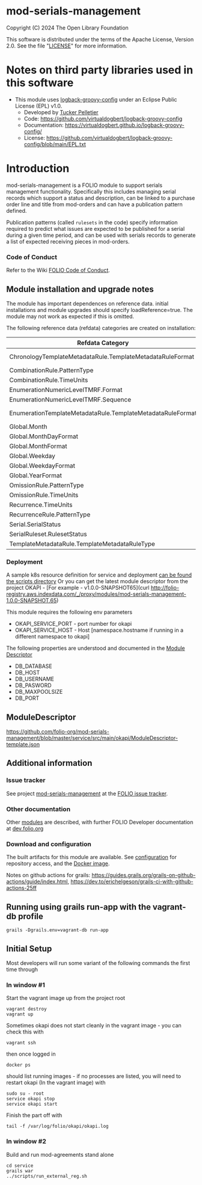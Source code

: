 # mod-serials-management

Copyright (C) 2024 The Open Library Foundation

This software is distributed under the terms of the Apache License,
Version 2.0. See the file "[LICENSE](LICENSE)" for more information.

# Notes on third party libraries used in this software
* This module uses [logback-groovy-config](https://github.com/virtualdogbert/logback-groovy-config) under an Eclipse Public License (EPL) v1.0.
  * Developed by [Tucker Pelletier](https://github.com/virtualdogbert)
  * Code: https://github.com/virtualdogbert/logback-groovy-config
  * Documentation: https://virtualdogbert.github.io/logback-groovy-config/
  * License: https://github.com/virtualdogbert/logback-groovy-config/blob/main/EPL.txt

# Introduction

mod-serials-management is a FOLIO module to support serials management functionality. Specifically this includes managing serial records which support a status and description, can be linked to a purchase order line and title from mod-orders and can have a publication pattern defined.

Publication patterns (called `rulesets` in the code) specify information required to predict what issues are expected to be published for a serial during a given time period, and can be used with serials records to generate a list of expected receiving pieces in mod-orders.

### Code of Conduct

Refer to the Wiki [FOLIO Code of Conduct](https://wiki.folio.org/display/COMMUNITY/FOLIO+Code+of+Conduct).

## Module installation and upgrade notes

The module has important dependences on reference data. initial installations and module upgrades should specify loadReference=true. The module may not work as expected if this is omitted.

The following reference data (refdata) categories are created on installation:

| Refdata Category | URL for values |
| --- | --- |
|ChronologyTemplateMetadataRule.TemplateMetadataRuleFormat|/serials-management/refdata/ChronologyTemplateMetadataRule/TemplateMetadataRuleFormat|
|CombinationRule.PatternType|/serials-management/refdata/CombinationRule/PatternType|
|CombinationRule.TimeUnits|/serials-management/refdata/CombinationRule/TimeUnits|
|EnumerationNumericLevelTMRF.Format|/serials-management/refdata/EnumerationNumericLevelTMRF/Format|
|EnumerationNumericLevelTMRF.Sequence|/serials-management/refdata/EnumerationNumericLevelTMRF/Sequence|
|EnumerationTemplateMetadataRule.TemplateMetadataRuleFormat|/serials-management/refdata/EnumerationTemplateMetadataRule/TemplateMetadataRuleFormat|
|Global.Month|/serials-management/refdata/Global/Month|
|Global.MonthDayFormat|/serials-management/refdata/Global/MonthDayFormat|
|Global.MonthFormat|/serials-management/refdata/Global/MonthFormat|
|Global.Weekday|/serials-management/refdata/Global/Weekday|
|Global.WeekdayFormat|/serials-management/refdata/Global/WeekdayFormat|
|Global.YearFormat|/serials-management/refdata/Global/YearFormat|
|OmissionRule.PatternType|/serials-management/refdata/OmissionRule/PatternType|
|OmissionRule.TimeUnits|/serials-management/refdata/OmissionRule/TimeUnits|
|Recurrence.TimeUnits|/serials-management/refdata/Recurrence/TimeUnits|
|RecurrenceRule.PatternType|/serials-management/refdata/RecurrenceRule/PatternType|
|Serial.SerialStatus|/serials-management/refdata/Serial/SerialStatus|
|SerialRuleset.RulesetStatus|/serials-management/refdata/SerialRuleset/RulesetStatus|
|TemplateMetadataRule.TemplateMetadataRuleType|/serials-management/refdata/TemplateMetadataRule/TemplateMetadataRuleType|

### Deployment

A sample k8s resource definition for service and deployment [can be found the scripts directory](https://github.com/folio-org/mod-serials-management/blob/master/scripts/k8s_deployment_template.yaml)
Or you can get the latest module descriptor from the project OKAPI - [For example - v1.0.0-SNAPSHOT65](curl http://folio-registry.aws.indexdata.com/_/proxy/modules/mod-serials-management-1.0.0-SNAPSHOT.65)

This module requires the following env parameters
* OKAPI_SERVICE_PORT - port number for okapi
* OKAPI_SERVICE_HOST - Host [namespace.hostname if running in a different namespace to okapi]

The following properties are understood and documented in the [Module Descriptor](https://github.com/folio-org/mod-serials-management/blob/master/service/src/main/okapi/ModuleDescriptor-template.json)
* DB_DATABASE
* DB_HOST
* DB_USERNAME
* DB_PASWORD
* DB_MAXPOOLSIZE
* DB_PORT

## ModuleDescriptor

https://github.com/folio-org/mod-serials-management/blob/master/service/src/main/okapi/ModuleDescriptor-template.json

## Additional information

### Issue tracker

See project [mod-serials-management](https://folio-org.atlassian.net/browse/MODSER)
at the [FOLIO issue tracker](https://dev.folio.org/guidelines/issue-tracker/).

### Other documentation

Other [modules](https://dev.folio.org/source-code/#server-side) are described,
with further FOLIO Developer documentation at [dev.folio.org](https://dev.folio.org/)

### Download and configuration

The built artifacts for this module are available.
See [configuration](https://dev.folio.org/download/artifacts) for repository access,
and the [Docker image](https://hub.docker.com/r/folioci/mod-serials-management).

Notes on github actions for grails: https://guides.grails.org/grails-on-github-actions/guide/index.html, https://dev.to/erichelgeson/grails-ci-with-github-actions-25ff

## Running using grails run-app with the vagrant-db profile

    grails -Dgrails.env=vagrant-db run-app


## Initial Setup

Most developers will run some variant of the following commands the first time through

### In window #1

Start the vagrant image up from the project root

    vagrant destroy
    vagrant up

Sometimes okapi does not start cleanly in the vagrant image - you can check this with

    vagrant ssh

then once logged in

    docker ps

should list running images - if no processes are listed, you will need to restart okapi (In the vagrant image) with

    sudo su - root
    service okapi stop
    service okapi start

Finish the part off with

    tail -f /var/log/folio/okapi/okapi.log

### In window #2

Build and run mod-agreements stand alone

    cd service
    grails war
    ../scripts/run_external_reg.sh
